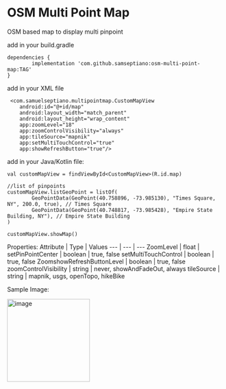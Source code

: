 
# OSM Multi Point Map

OSM based map to display multi pinpoint 

add in your build.gradle

	dependencies {
	        implementation 'com.github.samseptiano:osm-multi-point-map:TAG'
	}
 
add in your XML file

     <com.samuelseptiano.multipointmap.CustomMapView
        android:id="@+id/map"
        android:layout_width="match_parent"
        android:layout_height="wrap_content"
        app:zoomLevel="18"
        app:zoomControlVisibility="always"
        app:tileSource="mapnik"
        app:setMultiTouchControl="true"
        app:showRefreshButton="true"/>

 add in your Java/Kotlin file:

 	val customMapView = findViewById<CustomMapView>(R.id.map)

 	//list of pinpoints
	customMapView.listGeoPoint = listOf(
            GeoPointData(GeoPoint(40.758896, -73.985130), "Times Square, NY", 200.0, true), // Times Square
            GeoPointData(GeoPoint(40.748817, -73.985428), "Empire State Building, NY"), // Empire State Building
	)

	customMapView.showMap()

        
Properties:
Attribute | Type | Values
--- | --- | ---
ZoomLevel | float | 
setPinPointCenter | boolean | true, false
setMultiTouchControl | boolean | true, false
ZoomshowRefreshButtonLevel | boolean | true, false
zoomControlVisibility | string | never, showAndFadeOut, always
tileSource | string | mapnik, usgs, openTopo, hikeBike

Sample Image:

<img width="193" alt="image" src="https://github.com/user-attachments/assets/195d737e-4a13-4388-80e1-86fee840e315" />


